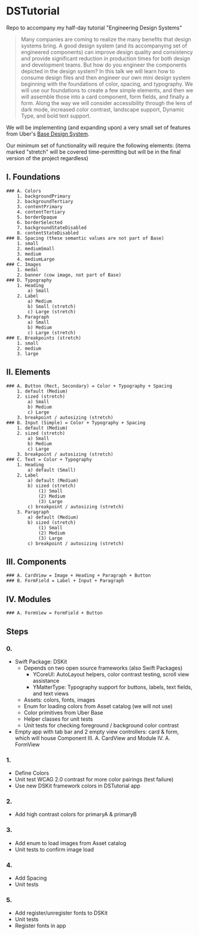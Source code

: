 # DSTutorial
Repo to accompany my half-day tutorial "Engineering Design Systems"

> Many companies are coming to realize the many benefits that design systems bring. A good design system (and its accompanying set of engineered components) can improve design quality and consistency and provide significant reduction in production times for both design and development teams. But how do you engineer the components depicted in the design system? In this talk we will learn how to consume design files and then engineer our own mini design system beginning with the foundations of color, spacing, and typography. We will use our foundations to create a few simple elements, and then we will assemble those into a card component, form fields, and finally a form. Along the way we will consider accessibility through the lens of dark mode, increased color contrast, landscape support, Dynamic Type, and bold text support.

We will be implementing (and expanding upon) a very small set of features from Uber's [Base Design System](https://www.figma.com/file/eit8RZXY7SDkYDYJIHGIi3/%E2%9D%96-Base-Gallery-(Community)).

Our minimum set of functionality will require the following elements:
(items marked "stretch" will be covered time-permitting but will be in the final version of the project regardless)

## I. Foundations
    ### A. Colors
        1. backgroundPrimary
        2. backgroundTertiary
        3. contentPrimary
        4. contentTertiary
        5. borderOpaque
        6. borderSelected
        7. backgroundStateDisabled
        8. contentStateDisabled
    ### B. Spacing (these semantic values are not part of Base)
        1. small
        2. mediumSmall
        3. medium
        4. mediumLarge
    ### C. Images
        1. medal
        2. banner (cow image, not part of Base)
    ### D. Typography
        1. Heading
            a) Small
        2. Label
            a) Medium
            b) Small (stretch)
            c) Large (stretch)
        3. Paragraph
            a) Small
            b) Medium
            c) Large (stretch)
    ### E. Breakpoints (stretch)
        1. small
        2. medium
        3. large

## II. Elements
    ### A. Button (Rect, Secondary) = Color + Typography + Spacing
        1. default (Medium)
        2. sized (stretch)
            a) Small
            b) Medium
            c) Large
        3. breakpoint / autosizing (stretch)
    ### B. Input (Simple) = Color + Typography + Spacing
        1. default (Medium)
        2. sized (stretch)
            a) Small
            b) Medium
            c) Large
        3. breakpoint / autosizing (stretch)
    ### C. Text = Color + Typography
        1. Heading
            a) default (Small)
        2. Label
            a) default (Medium)
            b) sized (stretch)
                (1) Small
                (2) Medium
                (3) Large
            c) breakpoint / autosizing (stretch)
        3. Paragraph
            a) default (Medium)
            b) sized (stretch)
                (1) Small
                (2) Medium
                (3) Large
            c) breakpoint / autosizing (stretch)
            
## III. Components
    ### A. CardView = Image + Heading + Paragraph + Button
    ### B. FormField = Label + Input + Paragraph
    
## IV. Modules
    ### A. FormView = FormField + Button
            
## Steps

### 0.
* Swift Package: DSKit
    * Depends on two open source frameworks (also Swift Packages)
        * YCoreUI: AutoLayout helpers, color contrast testing, scroll view assistance
        * YMatterType: Typography support for buttons, labels, text fields, and text views
    * Assets: colors, fonts, images
    * Enum for loading colors from Asset catalog (we will not use)
    * Color primitives from Uber Base
    * Helper classes for unit tests
    * Unit tests for checking foreground / background color contrast
* Empty app with tab bar and 2 empty view controllers: card & form, which will house Component III. A. CardView and Module IV. A. FormView

### 1.
* Define Colors
* Unit test WCAG 2.0 contrast for more color pairings (test failure)
* Use new DSKit framework colors in DSTutorial app

### 2.
* Add high contrast colors for primaryA & primaryB

### 3.
* Add enum to load images from Asset catalog
* Unit tests to confirm image load

### 4.
* Add Spacing
* Unit tests

### 5.
* Add register/unregister fonts to DSKit
* Unit tests
* Register fonts in app
